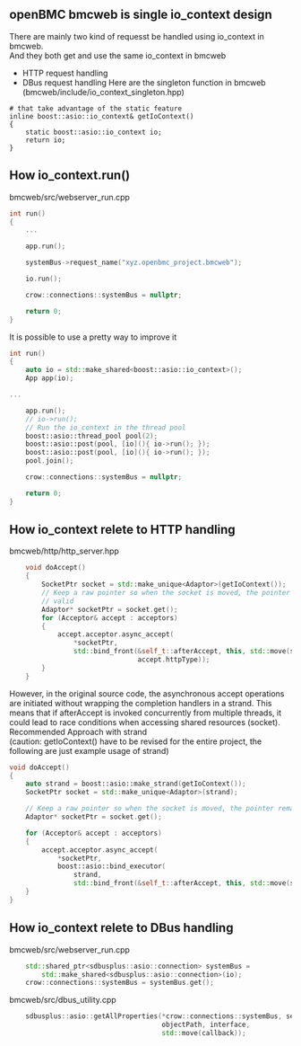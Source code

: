 ## openBMC bmcweb is single io_context design
There are mainly two kind of requesst be handled using io_context in bmcweb.
\
And they both get and use the same io_context in bmcweb
- HTTP request handling
- DBus request handling
Here are the singleton function in bmcweb (bmcweb/include/io_context_singleton.hpp)
```console
# that take advantage of the static feature
inline boost::asio::io_context& getIoContext()
{
    static boost::asio::io_context io;
    return io;
}
```

## How io_context.run()
bmcweb/src/webserver_run.cpp
```c++
int run()
{
    ...

    app.run();

    systemBus->request_name("xyz.openbmc_project.bmcweb");

    io.run();

    crow::connections::systemBus = nullptr;

    return 0;
}
```
It is possible to use a pretty way to improve it
```c++
int run()
{
    auto io = std::make_shared<boost::asio::io_context>();
    App app(io);

...

    app.run();
    // io->run();
    // Run the io_context in the thread pool
    boost::asio::thread_pool pool(2);
    boost::asio::post(pool, [io](){ io->run(); });
    boost::asio::post(pool, [io](){ io->run(); });
    pool.join();

    crow::connections::systemBus = nullptr;

    return 0;
}
```

## How io_context relete to HTTP handling
bmcweb/http/http_server.hpp
```c++
    void doAccept()
    {
        SocketPtr socket = std::make_unique<Adaptor>(getIoContext());
        // Keep a raw pointer so when the socket is moved, the pointer is still
        // valid
        Adaptor* socketPtr = socket.get();
        for (Acceptor& accept : acceptors)
        {
            accept.acceptor.async_accept(
                *socketPtr,
                std::bind_front(&self_t::afterAccept, this, std::move(socket),
                                accept.httpType));
        }
    }
```
However, in the original source code, the asynchronous accept operations are initiated without wrapping the completion handlers in a strand. This means that if afterAccept is invoked concurrently from multiple threads, it could lead to race conditions when accessing shared resources (socket).​
\
Recommended Approach with strand
\
(caution: getIoContext() have to be revised for the entire project, the following are just example usage of strand)
```c++
void doAccept()
{
    auto strand = boost::asio::make_strand(getIoContext());
    SocketPtr socket = std::make_unique<Adaptor>(strand);

    // Keep a raw pointer so when the socket is moved, the pointer remains valid
    Adaptor* socketPtr = socket.get();

    for (Acceptor& accept : acceptors)
    {
        accept.acceptor.async_accept(
            *socketPtr,
            boost::asio::bind_executor(
                strand, 
                std::bind_front(&self_t::afterAccept, this, std::move(socket), accept.httpType)));
    }
}
```

## How io_context relete to DBus handling
bmcweb/src/webserver_run.cpp
```c++
    std::shared_ptr<sdbusplus::asio::connection> systemBus =
        std::make_shared<sdbusplus::asio::connection>(io);
    crow::connections::systemBus = systemBus.get();
```
bmcweb/src/dbus_utility.cpp
```c++
    sdbusplus::asio::getAllProperties(*crow::connections::systemBus, service,
                                      objectPath, interface,
                                      std::move(callback));
```
